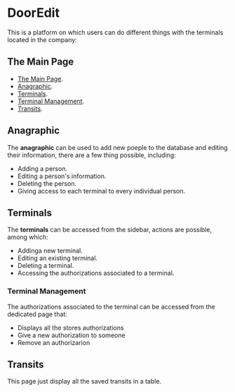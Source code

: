 # DoorEdit

This is a platform on which users can do different things with the terminals located in the company:

## The Main Page
- [The Main Page](#the-main-page).
- [Anagraphic](#anagraphic).
- [Terminals](#terminals).
- [Terminal Management](#terminal-management).
- [Transits](#transits).

## Anagraphic
The **anagraphic** can be used to add new poeple to the database and editing their information, there are a few thing possible, including:
- Adding a person.
- Editing a person's information.
- Deleting the person.
- Giving access to each terminal to every individual person.

## Terminals
The **terminals** can be accessed from the sidebar, actions are possible, among which:
- Addinga new terminal.
- Editing an existing terminal.
- Deleting a terminal.
- Accessing the authorizations associated to a terminal.

### Terminal Management
The authorizations associated to the terminal can be accessed from the dedicated page that:
- Displays all the stores authorizations
- Give a new authorization to someone
- Remove an authorizarion

## Transits
This page just display all the saved transits in a table.
